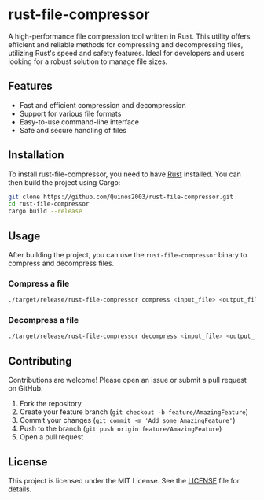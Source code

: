 # rust-file-compressor

A high-performance file compression tool written in Rust. This utility offers efficient and reliable methods for compressing and decompressing files, utilizing Rust's speed and safety features. Ideal for developers and users looking for a robust solution to manage file sizes.

## Features

- Fast and efficient compression and decompression
- Support for various file formats
- Easy-to-use command-line interface
- Safe and secure handling of files

## Installation

To install rust-file-compressor, you need to have [Rust](https://www.rust-lang.org/) installed. You can then build the project using Cargo:

```sh
git clone https://github.com/Quinos2003/rust-file-compressor.git
cd rust-file-compressor
cargo build --release
```

## Usage

After building the project, you can use the `rust-file-compressor` binary to compress and decompress files. 

### Compress a file

```sh
./target/release/rust-file-compressor compress <input_file> <output_file>
```

### Decompress a file

```sh
./target/release/rust-file-compressor decompress <input_file> <output_file>
```

## Contributing

Contributions are welcome! Please open an issue or submit a pull request on GitHub.

1. Fork the repository
2. Create your feature branch (`git checkout -b feature/AmazingFeature`)
3. Commit your changes (`git commit -m 'Add some AmazingFeature'`)
4. Push to the branch (`git push origin feature/AmazingFeature`)
5. Open a pull request

## License

This project is licensed under the MIT License. See the [LICENSE](LICENSE) file for details.
